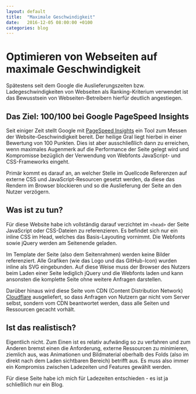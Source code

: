 ```yaml
---
layout: default
title:  "Maximale Geschwindigkeit"
date:   2016-12-05 08:00:00 +0100
categories: blog
---
```


# Optimieren von Webseiten auf maximale Geschwindigkeit

Spätestens seit dem Google die Auslieferungszeiten bzw. Ladegeschwindigkeiten von Webseiten als Ranking-Kriterium verwendet ist das Bewusstsein von Webseiten-Betreibern hierfür deutlich angestiegen.

## Das Ziel: 100/100 bei Google PageSpeed Insights

Seit einiger Zeit stellt Google mit [PageSpeed Insights][pagespeed-insights] ein Tool zum Messen der Website-Geschwindigkeit bereit. Der heilige Gral liegt hierbei in einer Bewertung von 100 Punkten. Dies ist aber ausschließlich dann zu erreichen, wenn maximales Augenmerk auf die Performance der Seite gelegt wird und Kompromisse bezüglich der Verwendung von Webfonts JavaScript- und CSS-Frameworks eingeht.

Primär kommt es darauf an, an welcher Stelle im Quellcode Referenzen auf externe CSS und JavaScript-Resourcen gesetzt werden, da diese das Rendern im Browser blockieren und so die Auslieferung der Seite an den Nutzer verzögern.

## Was ist zu tun?

Für diese Website habe ich vollständig darauf verzichtet im `<head>` der Seite JavaScript oder CSS-Dateien zu referenzieren. Es befindet sich nur ein inline CSS im Head, welches das Basis-Layouting vornimmt. Die Webfonts sowie jQuery werden am Seitenende geladen. 

Im Template der Seite (also dem Seitenrahmen) werden keine Bilder referenziert. Alle Grafiken (wie das Logo und das GitHub-Icon) wurden inline als SVG eingebunden. Auf diese Weise muss der Browser des Nutzers beim Laden einer Seite lediglich jQuery und die Webfonts laden und kann ansonsten die komplette Seite ohne weitere Anfragen darstellen.

Darüber hinaus wird diese Seite vom CDN (Content Distribution Network) [Cloudflare][cloudflare] ausgeliefert, so dass Anfragen von Nutzern gar nicht vom Server selbst, sondern vom CDN beantwortet werden, dass alle Seiten und Ressourcen gecacht vorhält.

## Ist das realistisch?

Eigentlich nicht. Zum Einen ist es relativ aufwändig so zu verfahren und zum Anderen bremst einen die Anforderung, externe Ressourcen zu minimieren, ziemlich aus, was Animationen und Bildmaterial oberhalb des Folds (also im direkt nach dem Laden sichtbaren Bereich) betrifft aus. Es muss also immer ein Kompromiss zwischen Ladezeiten und Features gewählt werden.

Für diese Seite habe ich mich für Ladezeiten entschieden - es ist ja schließlich nur ein Blog.

[pagespeed-insights]: https://developers.google.com/speed/pagespeed/insights/?url=https%3A%2F%2Fwww.zechendorf.ch%2Fblog%2F2016%2F12%2F05%2Fmaximale-geschwindigkeit.html
[cloudflare]: https://www.cloudflare.com
